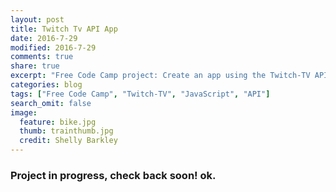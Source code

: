 ```yaml
---
layout: post
title: Twitch Tv API App
date: 2016-7-29
modified: 2016-7-29
comments: true
share: true
excerpt: "Free Code Camp project: Create an app using the Twitch-TV API."
categories: blog
tags: ["Free Code Camp", "Twitch-TV", "JavaScript", "API"]
search_omit: false
image:
  feature: bike.jpg
  thumb: trainthumb.jpg
  credit: Shelly Barkley
---
```

### Project in progress, check back soon! ok.
